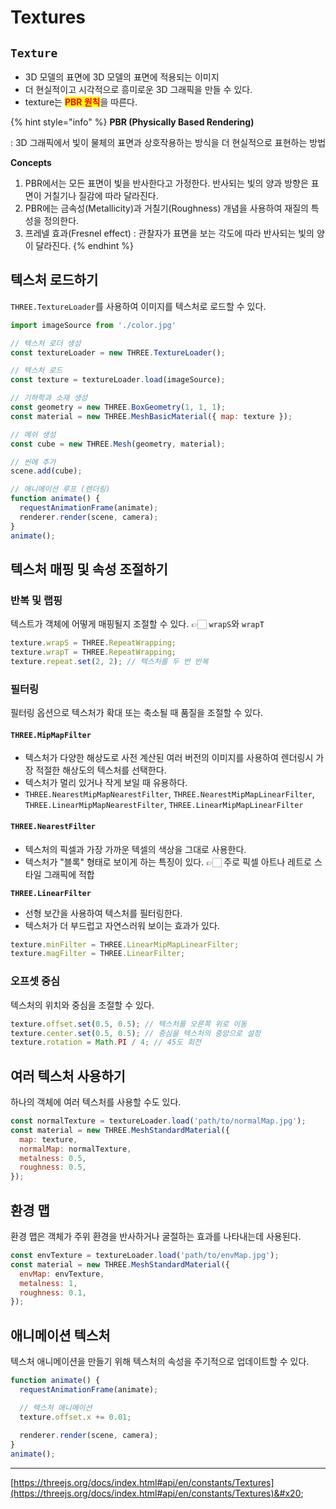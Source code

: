 # Textures

## `Texture`

* 3D 모델의 표면에 3D 모델의 표면에 적용되는 이미지
* 더 현실적이고 시각적으로 흥미로운 3D 그래픽을 만들 수 있다.&#x20;
* texture는 <mark style="color:red;">**PBR 원칙**</mark>을 따른다.&#x20;

{% hint style="info" %}
**PBR (Physically Based Rendering)**

: 3D 그래픽에서 빛이 물체의 표면과 상호작용하는 방식을 더 현실적으로 표현하는 방법



**Concepts**

1. PBR에서는 모든 표면이 빛을 반사한다고 가정한다. 반사되는 빛의 양과 방향은 표면이 거칠기나 질감에 따라 달라진다.&#x20;
2. PBR에는 금속성(Metallicity)과 거칠기(Roughness) 개념을 사용하여 재질의 특성을 정의한다.
3. 프레넬 효과(Fresnel effect) : 관찰자가 표면을 보는 각도에 따라 반사되는 빛의 양이 달라진다.&#x20;
{% endhint %}



## 텍스처 로드하기

`THREE.TextureLoader`를 사용하여 이미지를 텍스처로 로드할 수 있다.

```javascript
import imageSource from './color.jpg'

// 텍스처 로더 생성
const textureLoader = new THREE.TextureLoader();

// 텍스처 로드
const texture = textureLoader.load(imageSource);

// 기하학과 소재 생성
const geometry = new THREE.BoxGeometry(1, 1, 1);
const material = new THREE.MeshBasicMaterial({ map: texture });

// 메쉬 생성
const cube = new THREE.Mesh(geometry, material);

// 씬에 추가
scene.add(cube);

// 애니메이션 루프 (렌더링)
function animate() {
  requestAnimationFrame(animate);
  renderer.render(scene, camera);
}
animate();

```



## 텍스처 매핑 및 속성 조절하기

### 반복 및 랩핑

텍스트가 객체에 어떻게 매핑될지 조절할 수 있다. 👉🏻 `wrapS`와 `wrapT`

```javascript
texture.wrapS = THREE.RepeatWrapping;
texture.wrapT = THREE.RepeatWrapping;
texture.repeat.set(2, 2); // 텍스처를 두 번 반복
```

### 필터링

필터링 옵션으로 텍스처가 확대 또는 축소될 때 품질을 조절할 수 있다.&#x20;

#### `THREE.MipMapFilter`

* 텍스처가 다양한 해상도로 사전 계산된 여러 버전의 이미지를 사용하여 렌더링시 가장 적절한 해상도의 텍스처를 선택한다.&#x20;
* 텍스처가 멀리 있거나 작게 보일 때 유용하다.
* `THREE.NearestMipMapNearestFilter`, `THREE.NearestMipMapLinearFilter`, `THREE.LinearMipMapNearestFilter`, `THREE.LinearMipMapLinearFilter`

#### `THREE.NearestFilter`

* 텍스처의 픽셀과 가장 가까운 텍셀의 색상을 그대로 사용한다.&#x20;
* 텍스처가 "블록" 형태로 보이게 하는 특징이 있다. 👉🏻 주로 픽셀 아트나 레트로 스타일 그래픽에 적합

**`THREE.LinearFilter`**

* 선형 보간을 사용하여 텍스처를 필터링한다.&#x20;
* 텍스처가 더 부드럽고 자연스러워 보이는 효과가 있다.&#x20;

```javascript
texture.minFilter = THREE.LinearMipMapLinearFilter;
texture.magFilter = THREE.LinearFilter;
```

### 오프셋 중심

텍스처의 위치와 중심을 조절할 수 있다.&#x20;

```javascript
texture.offset.set(0.5, 0.5); // 텍스처를 오른쪽 위로 이동
texture.center.set(0.5, 0.5); // 중심을 텍스처의 중앙으로 설정
texture.rotation = Math.PI / 4; // 45도 회전
```



## 여러 텍스처 사용하기

하나의 객체에 여러 텍스처를 사용할 수도 있다.&#x20;

```javascript
const normalTexture = textureLoader.load('path/to/normalMap.jpg');
const material = new THREE.MeshStandardMaterial({
  map: texture,
  normalMap: normalTexture,
  metalness: 0.5,
  roughness: 0.5,
});
```



## 환경 맵

환경 맵은 객체가 주위 환경을 반사하거나 굴절하는 효과를 나타내는데 사용된다.&#x20;

```javascript
const envTexture = textureLoader.load('path/to/envMap.jpg');
const material = new THREE.MeshStandardMaterial({
  envMap: envTexture,
  metalness: 1,
  roughness: 0.1,
});
```



## 애니메이션 텍스처

텍스처 애니메이션을 만들기 위해 텍스처의 속성을 주기적으로 업데이트할 수 있다.&#x20;

```javascript
function animate() {
  requestAnimationFrame(animate);

  // 텍스처 애니메이션
  texture.offset.x += 0.01;
  
  renderer.render(scene, camera);
}
animate();
```





***

[https://threejs.org/docs/index.html#api/en/constants/Textures](https://threejs.org/docs/index.html#api/en/constants/Textures)&#x20;
